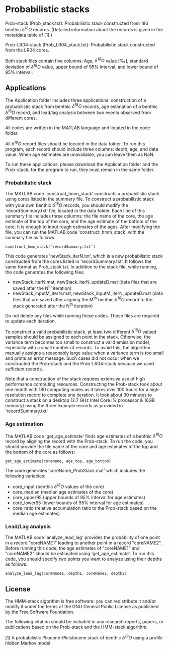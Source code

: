 # Probabilistic stacks

Prob-stack (Prob_stack.txt): Probabilistic stack constructed from 180 benthic *δ<sup>18</sup>O* records. (Detailed information about the records is given in the metatdata table of [1].)

Prob-LR04-stack (Prob_LR04_stack.txt): Probabilistic stack constructed from the LR04 cores.

Both stack files contain five columns: Age, *δ<sup>18</sup>O* value [‰], standard deviation of *δ<sup>18</sup>O* value, upper bound of 95% interval, and lower bound of 95% interval. 

## Applications

The Application folder includes three applications: construction of a probabilistic stack from benthic *δ<sup>18</sup>O* records, age estimation of a benthic *δ<sup>18</sup>O* record, and lead/lag analysis between two events observed from different cores. 

All codes are written in the MATLAB language and located in the code folder. 

All *δ<sup>18</sup>O* record files should be located in the data folder. To run this program, each record should include three columns: depth, age, and data value. When age estimates are unavailable, you can leave them as NaN.

To run these applications, please download the Application folder and the Prob-stack; for the program to run, they must remain in the same folder. 

### Probabilistic stack

The MATLAB code 'construct_hmm_stack' constructs a probabilistic stack using cores listed in the summary file. To construct a probabilistic stack with your own benthic *δ<sup>18</sup>O* records, you should modify the 'recordSummary.txt' file, located in the data folder. Each line of this summary file includes three columns: the file name of the core, the age estimate of the top of the core, and the age estimate of the bottom of the core. It is enough to input rough estimates of the ages. After modifying the file, you can run the MATLAB code 'construct_hmm_stack' with the summary file as follows: 

    construct_hmm_stack('recordSummary.txt')

This code generates 'newStack_iterN.txt', which is a new probabilistic stack constructed from the cores listed in 'recordSummary.txt'. It follows the same format as Prob_stack.txt. In addition to the stack file, while running, the code generates the following files: 

* newStack_iterN.mat, newStack_iterN_updateD.mat (data files that are saved after the N<sup>th</sup> iteration)
* newStack_inputM_iterN.mat, newStack_inputM_iterN_updateD.mat (data files that are saved after aligning the M<sup>th</sup> benthic *δ<sup>18</sup>O* record to the stack generated after the N<sup>th</sup> iteration)

Do not delete any files while running these codes. These files are required to update each iteration. 

To construct a valid probabilistic stack, at least two different *δ<sup>18</sup>O* valued samples should be assigned to each point in the stack. Otherwise, the variance term becomes too small to construct a valid emission model, especially with a small number of records. To avoid this, the algorithm manually assigns a reasonably large value when a variance term is too small and prints an error message. Such cases did not occur when we constructed the Prob-stack and the Prob-LR04-stack because we used sufficient records. 

Note that a construction of the stack requires extensive use of high performance computing resources. Constructing the Prob-stack took about one month with 180 computing nodes as it takes over 100 hours for a high-resolution record to complete one iteration. It took about 30 minutes to construct a stack on a desktop (2.7 GHz Intel Core i% processor & 16GB memory) using the three example records as provided in 'recordSummary.txt'.

### Age estimation

The MATLAB code 'get_age_estimate' finds age estimates of a benthic *δ<sup>18</sup>O* record by aligning the record with the Prob-stack. To run the code, you should provide the file name of the core and age estimates of the top and the bottom of the core as follows:

    get_age_estimate(coreName, age_top, age_bottom)

The code generates 'coreName_ProbStack.mat' which includes the following variables:

* core_input (benthic *δ<sup>18</sup>O* values of the core)
* core_median (median age estimates of the core) 
* core_upper95 (upper bounds of 95% interval for age estimates)
* core_lower95 (lower bounds of 95% interval for age estimates)
* core_ratio (relative accumulation ratio to the Prob-stack based on the median age estimates)


### Lead/Lag analysis

The MATLAB code 'analyze_lead_lag' provides the probability of one point in a record "coreNAME1" leading to another point in a record "coreNAME2". Before running this code, the age estimates of "coreNAME1" and "coreNAME2" should be estimated using 'get_age_estimate'. To run this code, you should specify two points you want to analyze using their depths as follows:

    analyze_lead_lag(coreName1, depth1, coreName2, depth2)


## License

The HMM-stack algorithm is free software: you can redistribute it and/or modify it under the terms of the GNU General Public License as published by the Free Software Foundation.

The following citation should be included in any research reports, papers, or publications based on the Prob-stack and the HMM-stack algorithm. 

[1] A probabilistic Pliocene-Pleistocene stack of benthic *δ<sup>18</sup>O* using a profile hidden Markov model
